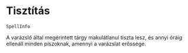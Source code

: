 # Tisztítás

`SpellInfo`

A varázsló által megérintett tárgy makulátlanul tiszta lesz, és annyi óráig ellenáll minden piszoknak, amennyi a varázslat erőssége.
